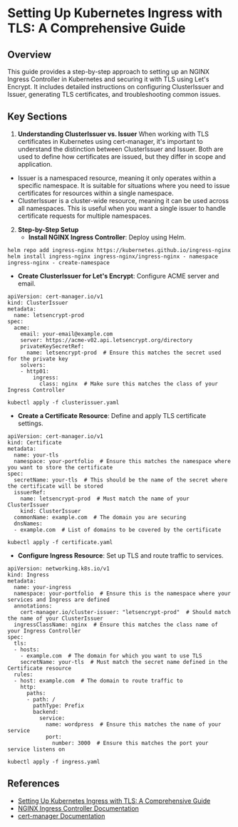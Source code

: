 # Setting Up Kubernetes Ingress with TLS: A Comprehensive Guide

## Overview

This guide provides a step-by-step approach to setting up an NGINX Ingress Controller in Kubernetes and securing it with TLS using Let's Encrypt. It includes detailed instructions on configuring ClusterIssuer and Issuer, generating TLS certificates, and troubleshooting common issues.

## Key Sections


1. **Understanding ClusterIssuer vs. Issuer**
When working with TLS certificates in Kubernetes using cert-manager, it's important to understand the distinction between ClusterIssuer and Issuer. Both are used to define how certificates are issued, but they differ in scope and application.

- Issuer is a namespaced resource, meaning it only operates within a specific namespace. It is suitable for situations where you need to issue certificates for resources within a single namespace.
- ClusterIssuer is a cluster-wide resource, meaning it can be used across all namespaces. This is useful when you want a single issuer to handle certificate requests for multiple namespaces.

2. **Step-by-Step Setup**
   - **Install NGINX Ingress Controller**: Deploy using Helm.
  
```
helm repo add ingress-nginx https://kubernetes.github.io/ingress-nginx 
helm install ingress-nginx ingress-nginx/ingress-nginx - namespace ingress-nginx - create-namespace
```

   - **Create ClusterIssuer for Let's Encrypt**: Configure ACME server and email.

```
apiVersion: cert-manager.io/v1
kind: ClusterIssuer
metadata:
  name: letsencrypt-prod
spec:
  acme:
    email: your-email@example.com
    server: https://acme-v02.api.letsencrypt.org/directory
    privateKeySecretRef:
      name: letsencrypt-prod  # Ensure this matches the secret used for the private key
    solvers:
    - http01:
        ingress:
          class: nginx  # Make sure this matches the class of your Ingress Controller
```

```
kubectl apply -f clusterissuer.yaml
```
     
   - **Create a Certificate Resource**: Define and apply TLS certificate settings.

```
apiVersion: cert-manager.io/v1
kind: Certificate
metadata:
  name: your-tls
  namespace: your-portfolio  # Ensure this matches the namespace where you want to store the certificate
spec:
  secretName: your-tls  # This should be the name of the secret where the certificate will be stored
  issuerRef:
    name: letsencrypt-prod  # Must match the name of your ClusterIssuer
    kind: ClusterIssuer
  commonName: example.com  # The domain you are securing
  dnsNames:
  - example.com  # List of domains to be covered by the certificate
```

```
kubectl apply -f certificate.yaml
```
    
   - **Configure Ingress Resource**: Set up TLS and route traffic to services.

```
apiVersion: networking.k8s.io/v1
kind: Ingress
metadata:
  name: your-ingress
  namespace: your-portfolio  # Ensure this is the namespace where your services and Ingress are defined
  annotations:
    cert-manager.io/cluster-issuer: "letsencrypt-prod"  # Should match the name of your ClusterIssuer
  ingressClassName: nginx  # Ensure this matches the class name of your Ingress Controller
spec:
  tls:
  - hosts:
    - example.com  # The domain for which you want to use TLS
    secretName: your-tls  # Must match the secret name defined in the Certificate resource
  rules:
  - host: example.com  # The domain to route traffic to
    http:
      paths:
      - path: /
        pathType: Prefix
        backend:
          service:
            name: wordpress  # Ensure this matches the name of your service
            port:
              number: 3000  # Ensure this matches the port your service listens on
```


```
kubectl apply -f ingress.yaml
```
## References


- [Setting Up Kubernetes Ingress with TLS: A Comprehensive Guide](https://medium.com/p/2f798be9bbea/edit)
- [NGINX Ingress Controller Documentation](https://kubernetes.github.io/ingress-nginx/)
- [cert-manager Documentation](https://cert-manager.io/docs/)
